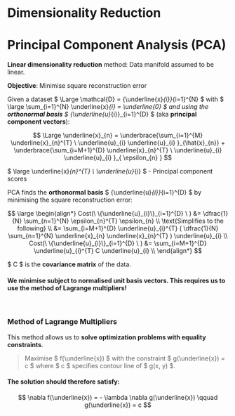 # Dimensionality Reduction

# Principal Component Analysis (PCA)

**Linear dimensionality reduction** method: Data manifold assumed to be linear.

**Objective**: Minimise square reconstruction error


Given a dataset $ \Large \mathcal{D} = \{\underline{x}_{i}\}_{i=1}^{N} $ with $ \large \sum_{i=1}^{N} \underline{x}_{i} = \underline{0} $ and using the **orthonormal basis** $ \{\underline{u}_{i}\}_{i=1}^{D} $ (aka **principal component vectors**): 

$$ \Large \underline{x}_{n} = \underbrace{\sum_{i=1}^{M} \underline{x}_{n}^{T} \ \underline{u}_{i} \underline{u}_{i} }_{\hat{x}_{n}} + \underbrace{\sum_{i=M+1}^{D} \underline{x}_{n}^{T} \ \underline{u}_{i} \underline{u}_{i} }_{ \epsilon_{n} } $$

$ \large \underline{x}_{n}^{T} \ \underline{u}_{i} $ - Principal component scores

PCA finds the **orthonormal basis** $ \{\underline{u}_{i}\}_{i=1}^{D} $ by minimising the square reconstruction error:

$$ \large
\begin{align*}
Cost(\ \{\underline{u}_{i}\}_{i=1}^{D} \ ) &= \dfrac{1}{N} \sum_{n=1}^{N} \epsilon_{n}^{T} \epsilon_{n} \\
\text{Simplifies to the following} \\
&= \sum_{i=M+1}^{D} \underline{u}_{i}^{T} ( \dfrac{1}{N} \sum_{n=1}^{N} \underline{x}_{n} \underline{x}_{n}^{T} ) \underline{u}_{i} \\
Cost(\ \{\underline{u}_{i}\}_{i=1}^{D} \ ) &= \sum_{i=M+1}^{D} \underline{u}_{i}^{T} C \underline{u}_{i} \\
\end{align*}
$$

$ C $ is the **covariance matrix** of the data.

#### We minimise subject to normalised unit basis vectors. This requires us to use the method of Lagrange multipliers!


</br>

### Method of Lagrange Multipliers

This method allows us to **solve optimization problems with equality constraints**.

> Maximise $ f(\underline{x}) $ with the constraint $ g(\underline{x}) = c $ where $ c $ specifies contour line of $ g(x, y) $.

#### The solution should therefore satisfy: 

$$ \nabla f(\underline{x}) = - \lambda \nabla g(\underline{x}) \qquad g(\underline{x}) = c $$















